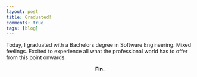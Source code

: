 ```yaml
---
layout: post
title: Graduated!
comments: true
tags: [blog]
---
```


Today, I graduated with a Bachelors degree in Software Engineering. Mixed feelings. Excited to experience all what the professional world has to offer from this point onwards.

<center><strong>Fin.</strong></center>